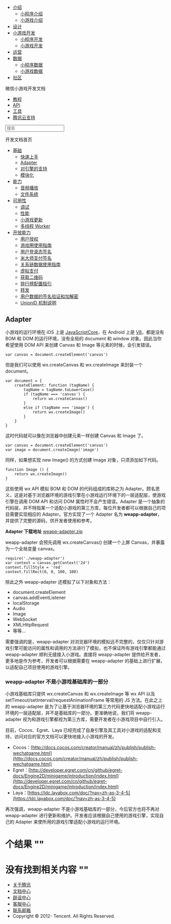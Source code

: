 <div class="book with-summary">

<div class="head">

<div class="head_box">

# [](javascript:; "_('微信公众平台 小程序')")

<div class="header_ctrls">

*   [介绍](javascript:;)
    *   [小程序介绍](https://mp.weixin.qq.com/debug/wxadoc/introduction/index.html)
    *   [小游戏介绍](https://mp.weixin.qq.com/debug/wxagame/introduction/index.html)
*   [设计](https://mp.weixin.qq.com/debug/wxadoc/design/index.html)
*   [小游戏开发](javascript:;)
    *   [小程序开发](https://mp.weixin.qq.com/debug/wxadoc/dev/index.html)
    *   [小游戏开发](https://mp.weixin.qq.com/debug/wxagame/dev/index.html)
*   [运营](https://mp.weixin.qq.com/debug/wxadoc/product/index.html)
*   [数据](javascript:;)
    *   [小程序数据](https://mp.weixin.qq.com/debug/wxadoc/analysis/index.html)
    *   [小游戏数据](https://mp.weixin.qq.com/debug/wxagame/analysis/index.html)
*   [社区](https://developers.weixin.qq.com/)

</div>

</div>

</div>

<div class="sub_nav_box">

<div class="sub_nav_inner">

<div class="book-summary-opr" id="js-book-summary-opr"><a class="book-summary-btn"></a></div>

<div class="top_sub_nav">

<div class="top_title_wap"><span class="icon_title icon_dev"></span>

微信小游戏开发文档

</div>

*   [教程](../../)
*   [API](../../document/render/canvas/wx.createCanvas.html)
*   [工具](../../devtools/devtools.html)
*   [腾讯云支持](../../qcloud/qcloud.html)

</div>

<div id="book-search-input" role="search">

<form><label for="search-input" class="search-icon" id="js-search-icon"></label><input type="text" id="search-input" name="search-input" placeholder="搜索"> </form>

</div>

</div>

</div>

<div class="book-summary">

<div class="book-summary-home" id="js-summary-home"><a><span class="icon_home_s icon_dev"></span><span class="s_title_2">开发文档首页</span></a></div>

<nav role="navigation">

*   [基础](../../)
    *   [快速上手](../../)
    *   [Adapter](adapter.html)
    *   [对引擎的支持](engine.html)
    *   [模块化](module.html)
*   [能力](../ability/audio.html)
    *   [音频播放](../ability/audio.html)
    *   [文件系统](../ability/file-system.html)
*   [可用性](../usability/debug.html)
    *   [调试](../usability/debug.html)
    *   [性能](../usability/performance.html)
    *   [小游戏更新](../usability/update.html)
    *   [多线程 Worker](../usability/worker.html)
*   [开放能力](../open-ability/authorize.html)
    *   [用户授权](../open-ability/authorize.html)
    *   [游戏圈使用指南](../open-ability/game-club.html)
    *   [用户登录态签名](../open-ability/http-signature.html)
    *   [米大师支付签名](../open-ability/midas-signature.html)
    *   [关系链数据使用指南](../open-ability/open-data.html)
    *   [虚拟支付](../open-ability/payment.html)
    *   [获取二维码](../open-ability/qrcode.html)
    *   [排行榜配置指引](../open-ability/ranklist.html)
    *   [转发](../open-ability/share.html)
    *   [用户数据的签名验证和加解密](../open-ability/signature.html)
    *   [UnionID 机制说明](../open-ability/union-id.html)

</nav>

</div>

<div class="book-body">

<div class="body-inner">

<div class="page-wrapper" tabindex="-1" role="main">

<div class="page-inner">

<div id="book-search-results">

<div class="search-noresults">

<section class="normal markdown-section">

## Adapter

小游戏的运行环境在 iOS 上是 [JavaScriptCore](https://developer.apple.com/documentation/javascriptcore)，在 Android 上是 [V8](https://developers.google.com/v8/)，都是没有 BOM 和 DOM 的运行环境，没有全局的 document 和 window 对象。因此当你希望使用 DOM API 来创建 Canvas 和 Image 等元素的时候，会引发错误。

    var canvas = document.createElement('canvas')

但是我们可以使用 wx.createCanvas 和 wx.createImage 来封装一个 document。

    var document = {
        createElement: function (tagName) {
            tagName = tagName.toLowerCase()
            if (tagName === 'canvas') {
                return wx.createCanvas()
            }
            else if (tagName === 'image') {
                return wx.createImage()
            }
        }
    }

这时代码就可以像在浏览器中创建元素一样创建 Canvas 和 Image 了。

    var canvas = document.createElement('canvas')
    var image = document.createImage('image')

同样，如果想实现 new Image() 的方式创建 Image 对象，只须添加如下代码。

    function Image () {
        return wx.createImage()
    }

这些使用 wx API 模拟 BOM 和 DOM 的代码组成的库称之为 Adapter。顾名思义，这是对基于浏览器环境的游戏引擎在小游戏运行环境下的一层适配层，使游戏引擎在调用 DOM API 和访问 DOM 属性时不会产生错误。Adapter 是一个抽象的代码层，并不特指某一个适配小游戏的第三方库，每位开发者都可以根据自己的项目需要实现相应的 Adapter。官方实现了一个 Adapter 名为 **weapp-adapter**， 并提供了完整的源码，供开发者使用和参考。

**Adapter 下载地址** [weapp-adapter.zip](../weapp-adapter.zip)

weapp-adapter 会预先调用 wx.createCanvas() 创建一个上屏 Canvas，并暴露为一个全局变量 canvas。

    require('./weapp-adapter')
    var context = canvas.getContext('2d')
    context.fillStyle = 'red'
    context.fillRect(0, 0, 100, 100)

除此之外 weapp-adapter 还模拟了以下对象和方法：

*   document.createElement
*   canvas.addEventListener
*   localStorage
*   Audio
*   Image
*   WebSocket
*   XMLHttpRequest
*   等等...

需要强调的是，weapp-adapter 对浏览器环境的模拟远不完整的，仅仅只针对游戏引擎可能访问的属性和调用的方法进行了模拟，也不保证所有游戏引擎都能通过 weapp-adapter 顺利无缝接入小游戏。直接将 weapp-adapter 提供给开发者，更多地是作为参考，开发者可以根据需要在 weapp-adapter 的基础上进行扩展，以适配自己项目使用的游戏引擎。

### weapp-adapter 不是小游戏基础库的一部分

小游戏基础库只提供 wx.createCanvas 和 wx.createImage 等 wx API 以及 setTimeout/setInterval/requestAnimationFrame 等常用的 JS 方法。在此之上的 weapp-adapter 是为了让基于浏览器环境的第三方代码更快地适配小游戏运行环境的一层适配层，并不是基础库的一部分。更准确地说，我们将 weapp-adapter 视为和游戏引擎都视为第三方库，需要开发者在小游戏项目中自行引入。

目前，Cocos、Egret、Laya 已经完成了自身引擎及其工具对小游戏的适配和支持，访问对应的官方文档可以更快地接入小游戏的开发。

*   Cocos：[http://docs.cocos.com/creator/manual/zh/publish/publish-wechatgame.html](http://docs.cocos.com/creator/manual/zh/publish/publish-wechatgame.html)
*   Egret：[http://developer.egret.com/cn/github/egret-docs/Engine2D/minigame/introduction/index.html](http://developer.egret.com/cn/github/egret-docs/Engine2D/minigame/introduction/index.html)
*   Laya：[https://ldc.layabox.com/doc/?nav=zh-as-3-4-5](https://ldc.layabox.com/doc/?nav=zh-as-3-4-5)

再次强调，weapp-adapter 不是小游戏基础库的一部分，今后官方也将不再对 weapp-adapter 进行更新和维护。开发者应该根据自己使用的游戏引擎，实现自己的 Adapter 来使所用的游戏引擎适配小游戏的运行环境。

</section>

</div>

<div class="search-results">

<div class="has-results">

# <span class="search-results-count"></span>个结果 "<span class="search-query"></span>"

</div>

<div class="no-results">

# 没有找到相关内容 "<span class="search-query"></span>"

</div>

</div>

</div>

</div>

</div>

<div class="foot" id="footer">

*   [关于腾讯](http://www.tencent.com/zh-cn/index.shtml)
*   [文档中心](https://mp.weixin.qq.com/debug/wxadoc/introduction/index.html?t=1484641676)
*   [辟谣中心](https://mp.weixin.qq.com/cgi-bin/opshowpage?action=dispelinfo&lang=zh_CN&begin=1&count=9)
*   [客服中心](http://kf.qq.com/faq/120911VrYVrA1509086vyumm.html)
*   [联系邮箱](mailto:weixinmp@qq.com)
*   Copyright © 2012-<span id="s_copyright_year"></span> Tencent. All Rights Reserved.

</div>

</div>

[](../../)[](engine.html)</div>

</div>